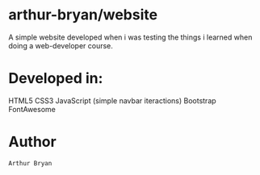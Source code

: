 # arthur-bryan/website 
  A simple website developed when i was testing the things i learned when doing a web-developer course.

# Developed in:
  HTML5 
  CSS3
  JavaScript (simple navbar iteractions)
  Bootstrap
  FontAwesome
  
  # Author
    Arthur Bryan
